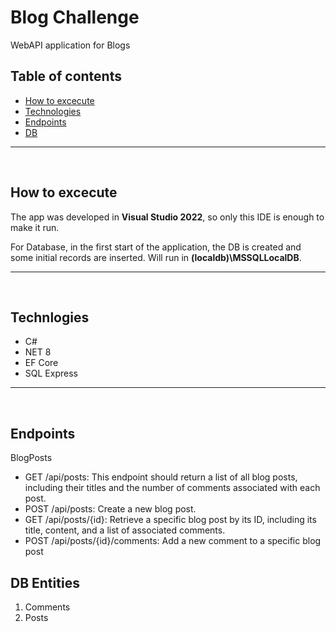 # Blog Challenge
WebAPI application for Blogs

## Table of contents
* [How to excecute](#How-to-excecute)
* [Technologies](#Technologies)
* [Endpoints](#Endpoints)
* [DB](#DB)
 
***
<br />


## How to excecute

The app was developed in **Visual Studio 2022**, so only this IDE is enough to make it run.

For Database, in the first start of the application, the DB is created and some initial records are inserted. Will run in **(localdb)\MSSQLLocalDB**.

***
<br />

## Technlogies
* C#
* NET 8
* EF Core
* SQL Express
***
<br />

## Endpoints

BlogPosts
  * GET /api/posts: This endpoint should return a list of all blog posts, including their titles and the number of comments associated with each post.
  * POST /api/posts: Create a new blog post.
  * GET /api/posts/{id}: Retrieve a specific blog post by its ID, including its title, content, and a list of associated comments.
  * POST /api/posts/{id}/comments: Add a new comment to a specific blog post


## DB Entities

1. Comments 
2. Posts 
	
	






